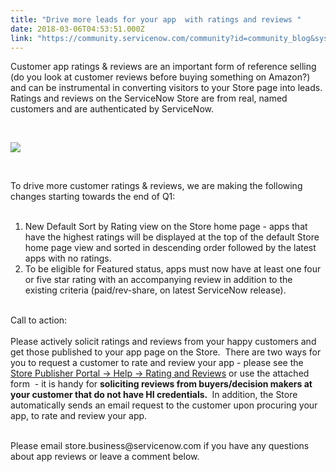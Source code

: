 ```yaml
---
title: "Drive more leads for your app  with ratings and reviews "
date: 2018-03-06T04:53:51.000Z
link: "https://community.servicenow.com/community?id=community_blog&sys_id=2ddf1de7db2cd7844837f3231f9619c1"
---
```

<p>Customer app ratings &amp; reviews are an important form of reference selling (do you look at customer reviews before buying something on Amazon?) and can be instrumental in converting visitors to your Store page into leads. Ratings and reviews on the ServiceNow Store are from real, named customers and are authenticated by ServiceNow.</p>
<p> </p>
<p><img style="max-width: 100%; max-height: 480px;" src="5befdd6bdb2cd7844837f3231f9619d3.iix" /></p>
<p> </p>
<p>To drive more customer ratings &amp; reviews, we are making the following changes starting towards the end of Q1:<br /><br /></p>
<ol><li>New Default Sort by Rating view on the Store home page - apps that have the highest ratings will be displayed at the top of the default Store home page view and sorted in descending order followed by the latest apps with no ratings.</li><li>To be eligible for Featured status, apps must now have at least one four or five star rating with an accompanying review in addition to the existing criteria (paid/rev-share, on latest ServiceNow release).</li></ol>
<p><br />Call to action:<br /><br />Please actively solicit ratings and reviews from your happy customers and get those published to your app page on the Store.  There are two ways for you to request a customer to rate and review your app - please see the <a href="https://tpp.servicenow.com/sn_appstore_store.do#!/tpp/help?article&#61;KB0030025" rel="nofollow">Store Publisher Portal -&gt; Help -&gt; Rating and Reviews</a> or use the attached form  - it is handy for <strong>soliciting reviews from buyers/decision makers at your customer that do not have HI credentials. </strong> In addition, the Store automatically sends an email request to the customer upon procuring your app, to rate and review your app.</p>
<p><br />Please email store.business&#64;servicenow.com if you have any questions about app reviews or leave a comment below. </p>
<p><br /><br /></p>